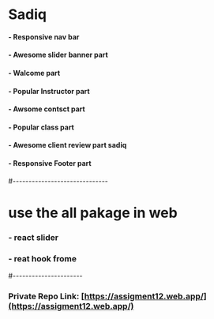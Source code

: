 # Sadiq
#### - Responsive nav bar 
#### - Awesome slider banner part
#### - Walcome part
#### - Popular Instructor part
#### - Awsome contsct part
#### - Popular class part
#### - Awesome client review part sadiq
#### - Responsive Footer part

#------------------------------

# use the all pakage in web
### - react slider
### - reat hook frome

#----------------------

### Private Repo Link: [https://assigment12.web.app/](https://assigment12.web.app/)